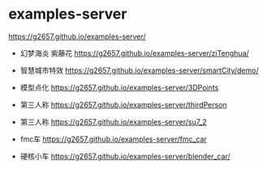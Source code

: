 # examples-server

https://g2657.github.io/examples-server/

- 幻梦海炎 紫藤花 https://g2657.github.io/examples-server/ziTenghua/

- 智慧城市特效 https://g2657.github.io/examples-server/smartCity/demo/

- 模型点化 https://g2657.github.io/examples-server/3DPoints

- 第三人称 https://g2657.github.io/examples-server/thirdPerson

- 第三人称 https://g2657.github.io/examples-server/su7_2

- fmc车  https://g2657.github.io/examples-server/fmc_car
- 硬核小车 https://g2657.github.io/examples-server/blender_car/

